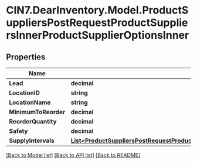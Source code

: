 # CIN7.DearInventory.Model.ProductSuppliersPostRequestProductSuppliersInnerProductSupplierOptionsInner

## Properties

| Name                 | Type                                                                                                                                                                                                                  | Description | Notes      |
| -------------------- | --------------------------------------------------------------------------------------------------------------------------------------------------------------------------------------------------------------------- | ----------- | ---------- |
| **Lead**             | **decimal**                                                                                                                                                                                                           |             |
| **LocationID**       | **string**                                                                                                                                                                                                            |             |
| **LocationName**     | **string**                                                                                                                                                                                                            |             |
| **MinimumToReorder** | **decimal**                                                                                                                                                                                                           |             | [optional] |
| **ReorderQuantity**  | **decimal**                                                                                                                                                                                                           |             |
| **Safety**           | **decimal**                                                                                                                                                                                                           |             |
| **SupplyIntervals**  | [**List&lt;ProductSuppliersPostRequestProductSuppliersInnerProductSupplierOptionsInnerSupplyIntervalsInner&gt;**](ProductSuppliersPostRequestProductSuppliersInnerProductSupplierOptionsInnerSupplyIntervalsInner.md) |             |

[[Back to Model list]](../README.md#documentation-for-models) [[Back to API list]](../README.md#documentation-for-api-endpoints) [[Back to README]](../README.md)
